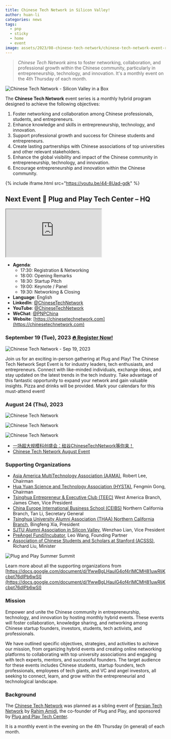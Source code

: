 ```yaml
---
title: Chinese Tech Network in Silicon Valley!
author: huan-li
categories: news
tags:
  - pnp
  - sticky
  - home
  - event
image: assets/2023/08-chinese-tech-network/chinese-tech-network-event-room.webp
---
```


> _Chinese Tech Network_ aims to foster networking, collaboration, and professional growth within the Chinese community, particularly in entrepreneurship, technology, and innovation. It's a monthly event on the 4th Thursday of each month.

![Chinese Tech Network - Silicon Valley in a Box](/assets/2023/08-chinese-tech-network/silicon-valley-pnp.webp)

The **Chinese Tech Network** event series is a monthly hybrid program designed to achieve the following objectives:

1. Foster networking and collaboration among Chinese professionals, students, and entrepreneurs.
1. Enhance knowledge and skills in entrepreneurship, technology, and innovation.
1. Support professional growth and success for Chinese students and entrepreneurs.
1. Create lasting partnerships with Chinese associations of top universities and other relevant stakeholders.
1. Enhance the global visibility and impact of the Chinese community in entrepreneurship, technology, and innovation.
1. Encourage entrepreneurship and innovation within the Chinese community.

{% include iframe.html src="https://youtu.be/44-8Uad-gdk" %}

## Next Event 📍 Plug and Play Tech Center – HQ  

<iframe loading="lazy"
  src="https://maps.google.com/maps?q=PreAngel%2c%20440%20N%20Wolfe%20Rd%2C%20Sunnyvale%2C%20CA%2094085%2C%20United%20States&#038;t=m&#038;z=14&#038;output=embed&#038;iwloc=near"
  title="Chinese Tech Network, 440 N Wolfe Rd, Sunnyvale, CA 94085, United States"
></iframe>

- **Agenda**:
  - 17:30: Registration & Networking
  - 18:00: Opening Remarks
  - 18:30: Startup Pitch
  - 19:00: Keynote / Panel
  - 19:30: Networking & Closing
- **Language**: English
- **LinkedIn**: [@ChineseTechNetwork](https://www.linkedin.com/company/chinese-tech-network)
- **YouTube**: [@ChineseTechNetwork](https://www.youtube.com/@ChineseTechNetwork-kq7mx)
- **WeChat**: [@PNPChina](https://mp.weixin.qq.com/s/99JKAPQvUz_uGM28FqvSJw)
- **Website**: [https://chinesetechnetwork.com](https://chinesetechnetwork.com)

### September 19 (Tue), 2023 [🔥 Register Now!](https://www.eventbrite.com/e/chinese-tech-network-sept-event-tickets-718125020267?aff=PreAngel)

![Chinese Tech Network - Sep 19, 2023](/assets/2023/08-chinese-tech-network/chinese-tech-network-sep-19-poster.webp)

Join us for an exciting in-person gathering at Plug and Play! The Chinese Tech Network Sept Event is for industry leaders, tech enthusiasts, and entrepreneurs. Connect with like-minded individuals, exchange ideas, and stay updated on the latest trends in the tech industry. Take advantage of this fantastic opportunity to expand your network and gain valuable insights. Pizza and drinks will be provided. Mark your calendars for this must-attend event!

### August 24 (Thu), 2023

![Chinese Tech Network](/assets/2023/08-chinese-tech-network/chinese-tech-network-crowd.webp)

![Chinese Tech Network](/assets/2023/08-chinese-tech-network/chinese-tech-network-preangel-leo.webp)

![Chinese Tech Network](/assets/2023/08-chinese-tech-network/chinese-tech-network-aug-24-poster.webp)

- [一场超大规模科创盛会：硅谷ChineseTechNetwork等你来！](https://mp.weixin.qq.com/s/99JKAPQvUz_uGM28FqvSJw)
- [Chinese Tech Network August Event](https://www.linkedin.com/events/chinesetechnetworkaugustevent7092632927850676224/comments/)

### Supporting Organizations

- [Asia America MultiTechnology Association (AAMA)](https://www.aamasv.com/), Robert Lee, Chairman
- [Hua Yuan Science and Technology Association (HYSTA)](https://www.hysta.com/), Fengmin Gong, Chairman
- [Tsinghua Entrepreneur & Executive Club (TEEC)](http://teec.org.cn/) West America Branch, James Chen, Vice President
- [China Europe International Business School (CEIBS)](https://www.ceibs.edu/alumni) Northern California Branch, Tan Li, Secretary General
- [Tsinghua University Alumni Association (THAA) Northern California Branch](https://www.tsinghua-nc.org/), Bingfeng Xia, President
- [SJTU Alumni Association in Silicon Valley](https://sjtu-sv.org/), Wenzhao Lian, Vice President
- [PreAngel Fund/Incubator](https://www.pre-angel.com/), Leo Wang, Founding Partner
- [Association of Chinese Students and Scholars at Stanford (ACSSS)](http://web.stanford.edu/group/acsss/cgi-bin/entry/), Richard Liu, Minister

![Plug and Play Summer Summit](/assets/2023/08-chinese-tech-network/chinese-tech-network-group-photo.webp)

Learn more about all the supporting organizations from [https://docs.google.com/document/d/1fwwBgLHauIG4of4rIMCMH81uwRljKcbpt76dlPb6wSI](https://docs.google.com/document/d/1fwwBgLHauIG4of4rIMCMH81uwRljKcbpt76dlPb6wSI)

### Mission

Empower and unite the Chinese community in entrepreneurship, technology, and innovation by hosting monthly hybrid events. These events will foster collaboration, knowledge sharing, and networking among Chinese startup founders, investors, students, tech activists, and professionals.

We have outlined specific objectives, strategies, and activities to achieve our mission, from organizing hybrid events and creating online networking platforms to collaborating with top university associations and engaging with tech experts, mentors, and successful founders. The target audience for these events includes Chinese students, startup founders, tech professionals, employees of tech giants, and VC and angel investors, all seeking to connect, learn, and grow within the entrepreneurial and technological landscape.

### Background

The [Chinese Tech Network](https://chinesetechnetwork.com) was planned as a sibling event of [Persian Tech Network](https://persiantechnetwork.com/) by [Rahim Amidi](https://pre-angel.com/peoples/rahim-amidi/), the co-founder of Plug and Play, and sponsored by [Plug and Play Tech Center](https://pnptc.com).

It is a monthly event in the evening on the 4th Thursday (in general) of each month.
